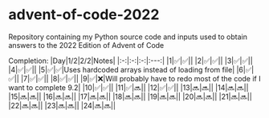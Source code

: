 # advent-of-code-2022
Repository containing my Python source code and inputs used to obtain answers to the 2022 Edition of Advent of Code 

Completion:
|Day|1/2|2/2|Notes|
|:-:|:-:|:-:|:---:|
|1|✅|✅||
|2|✅|✅||
|3|✅|✅||
|4|✅|✅||
|5|✅|✅|Uses hardcoded arrays instead of loading from file|
|6|✅|✅||
|7|✅|✅||
|8|✅|✅||
|9|✅|❌|Will probably have to redo most of the code if I want to complete 9.2|
|10|✅|✅||
|11|✅|🔜||
|12|✅|✅||
|13|🔜|🔜||
|14|🔜|🔜||
|15|🔜|🔜||
|16|🔜|🔜||
|17|🔜|🔜||
|18|🔜|🔜||
|19|🔜|🔜||
|20|🔜|🔜||
|21|🔜|🔜||
|22|🔜|🔜||
|23|🔜|🔜||
|24|🔜|🔜||
